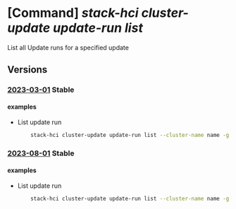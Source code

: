# [Command] _stack-hci cluster-update update-run list_

List all Update runs for a specified update

## Versions

### [2023-03-01](/Resources/mgmt-plane/L3N1YnNjcmlwdGlvbnMve30vcmVzb3VyY2Vncm91cHMve30vcHJvdmlkZXJzL21pY3Jvc29mdC5henVyZXN0YWNraGNpL2NsdXN0ZXJzL3t9L3VwZGF0ZXMve30vdXBkYXRlcnVucw==/2023-03-01.xml) **Stable**

<!-- mgmt-plane /subscriptions/{}/resourcegroups/{}/providers/microsoft.azurestackhci/clusters/{}/updates/{}/updateruns 2023-03-01 -->

#### examples

- List update run
    ```bash
        stack-hci cluster-update update-run list --cluster-name name -g rg --update-name name
    ```

### [2023-08-01](/Resources/mgmt-plane/L3N1YnNjcmlwdGlvbnMve30vcmVzb3VyY2Vncm91cHMve30vcHJvdmlkZXJzL21pY3Jvc29mdC5henVyZXN0YWNraGNpL2NsdXN0ZXJzL3t9L3VwZGF0ZXMve30vdXBkYXRlcnVucw==/2023-08-01.xml) **Stable**

<!-- mgmt-plane /subscriptions/{}/resourcegroups/{}/providers/microsoft.azurestackhci/clusters/{}/updates/{}/updateruns 2023-08-01 -->

#### examples

- List update run
    ```bash
        stack-hci cluster-update update-run list --cluster-name name -g rg --update-name name
    ```
